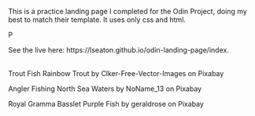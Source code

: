 <p>This is a practice landing page I completed for the Odin Project, doing my best to match their template. It uses only css and html.</p>P
<p>See the live here: https://lseaton.github.io/odin-landing-page/index.<br><br></p>

<p>Trout Fish Rainbow Trout by Clker-Free-Vector-Images on Pixabay</p>
<p>Angler Fishing North Sea Waters by NoName_13 on Pixabay</p>
<p>Royal Gramma Basslet Purple Fish by geraldrose on Pixabay</p>

